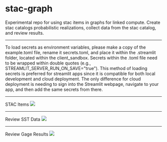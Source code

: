 # stac-graph
Experimental repo for using stac items in graphs for linked compute. Create stac catalogs probabilistic realizations, collect data from the stac catalog, and review results.

---
To load secrets as environment variables, please make a copy of the example.toml file, rename it secrets.toml, and place it within the .streamlit folder, located within the client_sandbox. Secrets within the .toml file need to be wrapped within double quotes (e.g., STREAMLIT_SERVER_RUN_ON_SAVE="true"). This method of loading secrets is preferred for streamlit apps since it is compatible for both local development and cloud deployment. The only difference for cloud deployment is needing to sign into the Streamlit webpage, navigate to your app, and then add the same secrets from there.

---
STAC Items
![](docs/item.png)

---

Review SST Data 
![](docs/gages.png)


---

Review Gage Results
![](docs/storms.png)
